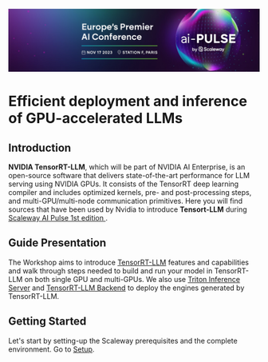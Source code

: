 ![ai pulse banner](./docs/images/common/ai-pulse-banner.jpeg)

# Efficient deployment and inference of GPU-accelerated LLMs
## Introduction
**NVIDIA TensorRT-LLM**, which will be part of NVIDIA AI Enterprise, is an open-source software that delivers state-of-the-art performance for LLM serving using NVIDIA GPUs. It consists of the TensorRT deep learning compiler and includes optimized kernels, pre- and post-processing steps, and multi-GPU/multi-node communication primitives.​ Here you will find sources that have been used by Nvidia to introduce **Tensort-LLM** during [Scaleway AI Pulse 1st edition ](https://www.ai-pulse.eu/). 

## Guide Presentation
The Workshop aims to introduce [TensorRT-LLM](https://github.com/NVIDIA/TensorRT-LLM)  features and capabilities and walk through steps needed to build and run your model in TensorRT-LLM on both single GPU and multi-GPUs.
We also use [Triton Inference Server](https://developer.nvidia.com/triton-inference-server) and [TensorRT-LLM Backend](https://github.com/triton-inference-server/tensorrtllm_backend) to deploy the engines generated by TensorRT-LLM.

## Getting Started
Let's start by setting-up the Scaleway prerequisites and the complete environment.
Go to [Setup](./docs/01-setup.md).
